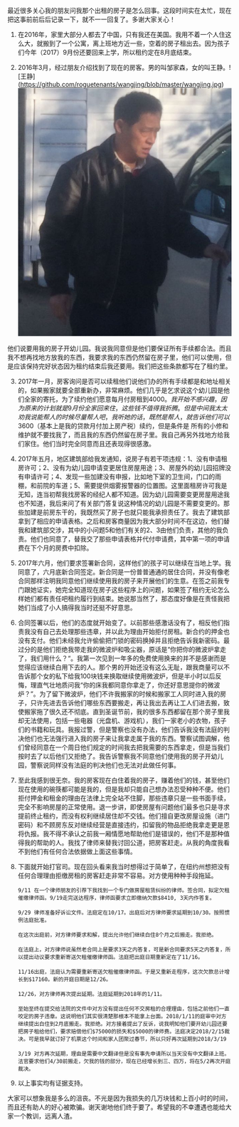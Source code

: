 最近很多关心我的朋友问我那个出租的房子是怎么回事。这段时间实在太忙，现在把这事前前后后记录一下，就不一一回复了。多谢大家关心！

1.	在2016年，家里大部分人都去了中国，只有我还在美国。我用不着一个人住这么大，就搬到了一个公寓，离上班地方近一些，空着的房子租出去。因为孩子们今年（2017）9月份还要回来上学，所以租约定在8月底结束。 

2.	2016年3月，经过朋友介绍找到了现在的房客。男的叫邹家森，女的叫王静。![王静] (https://github.com/roguetenants/wangjing/blob/master/wangjing.jpg) ![邹家森](https://github.com/roguetenants/wangjing/blob/master/zou.jpg)

他们说要用我的房子开幼儿园。我说我同意但是他们要保证所有手续都合法。而且我不想再找地方放我的东西，我要求我的东西仍然留在房子里，他们可以使用，但是应该保持完好状态因为租约结束后我还要用。我们把这些条款都写在了租约里。

3.	2017年一月，房客询问是否可以续租他们说他们办的所有手续都是和地址相关的，如果搬家就要全部重新办，非常麻烦。他们几乎是乞求说这个幼儿园是他们全家的寄托，为了续约他们愿意每月付房租到$4000。我开始不感兴趣，因为原来的计划就是9月份全家回来住，这些钱不值得我折腾。但是中间我太太劝我说能帮人的时候尽量帮人吧，我听她的话，既然是帮人，就告诉他们可以$3600（基本上是我的贷款月付加上房产税）续约，但是条件是 所有的小修和维护就不要找我了，而且我的东西仍然留在房子里。我自己再另外找地方给我们家住。他们当时完全同意而且还表现得很感激。

4.	2017年五月，地区建筑部给我发通知，说房子有若干项违规：1、没有申请租房许可；2、没有为幼儿园申请变更居住房屋用途；3、房屋外的幼儿园招牌没有申请许可；4、发现一些加建没有申报，比如地下室的卫生间，门口的雨棚，和前院的车道；5、需要提供烟雾报警器的位置图。这里面租房许可我是无知，连当初帮我找房客的经纪人都不知道。因为幼儿园需要变更房屋用途我也不知道，我后来问了有关部门答复说这种情况的幼儿园是不需要变更的。那些加建是前房东干的，我既然买了房子也就只能我承担责任了。我去了建筑部拿到了相应的申请表格。之后和房客商量因为我大部分时间不在这边，他们替我和建筑部交涉，其中的小问题5和他们有关的2、3由他们负责，其他的我负责。他们也同意了，替我交了那些申请表格并代付申请费，其中第一项的申请费在下个月的房费中扣除。

5.	2017年六月，他们要求签署新合同，这样他们的孩子可以继续在当地上学。我同意了，六月底新合同签定。新合同是一份普普通通的居住合同，并没有像老合同那样注明我同意他们继续使用我的房子来开展他们的生意。在签之前我专门跟她证实，她完全知道现在房子这些程序上的问题，如果签了租约无论怎么样她们都有责任吧租约履行到结束。她说那当然了，那态度好像是在责怪我把她们当成了小人搞得我当时还挺不好意思。

6.	合同签署以后，他们的态度就开始变了。以前那些感激话没有了，相反他们指责我没有自己去处理那些违章，并以此为理由开始拒付房租。新合约的押金也没有支付。他们未经我允许偷偷把门锁的密码换掉并且拒绝告诉我新密码。最过分的是他们拒绝我带走我的微波炉和吸尘器，原话是“你把你的微波炉拿走了，我们用什么？“。我第一次见到一年多的免费使用换来的并不是感谢而是觉得应该继续白用下去的人。那个男的开始还没有这么无耻，跟我商量可以不告诉那个女的私下给我100块钱来换取继续使用微波炉，但是半小时以后反悔，理直气壮地质问我“你的床我都同意你拿走了，你还好意思提你的微波炉？”。为了留下微波炉，他们不许我搬家的时候和搬家工人同时进入我的房子，只许先进去告诉他们哪些东西要搬走，再让我出去再让工人们进去搬，致使搬家拖了很久还不彻底。直到圣诞节前，我的很多东西都留在那个房子里我却无法使用，包括一些电器（光盘机、游戏机），我们一家老小的衣物，孩子们的书籍和玩具。我报过警，但是警察也没有办法，他们告诉我没有法庭的判决他们也无法强行进入我的房子来让我拿走属于我的东西。警察试图调解，他们曾经同意在一个周日他们规定的时间我去把我需要的东西拿走，但是当我们按时去了以后他们又拒绝了。我告诉警察我不同意他们使用我的房子开幼儿园，警察说同样没有法庭的判决他们也无法对此做任何事。

7.	至此我感到很无奈。我的房客现在白住着我的房子，赚着他们的钱，甚至他们现在使用的碗筷都可能是我的，但是我却只能自己想办法忍受种种不便。他们拒付押金和租金的理由在法律上完全站不住脚，那些违章只是一些书面手续，完全不影响房屋的正常使用。退一步讲，即使房屋有问题他们最多也只是寻求提前终止租约，而没有权利继续居住却不交钱。他们擅自更改房屋设施（进门密码）和不顾房东反对继续经营是直接违约，扣留我的物品拒绝我拿走更是恩将仇报。我不得不承认之前我一厢情愿地帮助他们是错误的，他们不是那种值得我的帮助的人。我找了律师来替我讨回公道，把房客赶走。从我的角度我看不到他们有任何合法依据做上面这些事情。

8.	下面就开始打官司。现在回头看来我当时想得过于简单了，在纽约州想把没有任何合理理由拒缴房租的房客赶走非常不容易。对方使用种种手段拖延。

        9/11 在一个律师朋友的引荐下我找到一个专门做房屋租赁纠纷的律师。签合同，拟定欠租催缴律师函。9/19走完送达程序，律师函要求立即缴纳欠款$8410, 3天内作答复。
        
        9/29 律师准备好诉讼文件。法庭定在10/17。出庭后对方律师要求延期到10/30。按照惯例法庭批准。
        
        在这次出庭前，对方律师要求和解，提出允许他们继续白住8个月之后搬走。我拒绝。
        
        在法庭上，对方律师说虽然老合同上是要求3天之内答复，可是新合同要求5天之内答复，所以提出动议要求重新寄送欠租催缴律师函。法庭把出庭日期重新定在了11/16。
        
        11/16出庭，法庭认为需要重新寄送欠租催缴律师函。于是又重新走程序，这次欠款总计增长到$17160。新的开庭日期是12/26。
        
        12/26，对方律师再次提出延期。法庭延期到2018年的1/11。
        
        至始至终在提交给法院的文件中对方没有提出任何不交房租的合理理由，包括之前他们一直咬定的房子违章。这说明他们其实很清楚那根本不能拿上台面。2018/1/11的庭审中对方继续提出白住到2月底搬走。我拒绝。对方接着提出了反诉，说我明知他们要开幼儿园还要把房子租给他们，要求赔偿他们$75000的损失和$5000的律师费。法庭决定2018/2/15裁决。可是我早就订好了机票这个时间和家人团聚过春节，所以只好再次延期到2018/3/19
        
        3/19 对方再次延期，理由是需要中文翻译但是没有事先申请所以当天没有中文翻译上班。法官要求他们4/30前搬走，欠我的钱的部分，现在已经增长到三、四万，将在5/2再次开庭裁决。       
        
9.	以上事实均有证据支持。

大家可以想象我是多么的沮丧。不光是因为我损失的几万块钱和上百小时的时间，而且还有助人的好心被欺骗。谢天谢地他们终于要了。希望我的不幸遭遇也能给大家一个教训，远离人渣。

